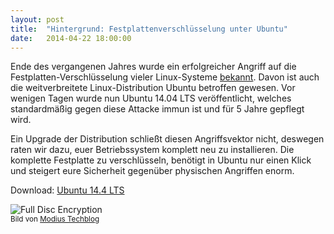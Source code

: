 ```yaml
---
layout: post
title:  "Hintergrund: Festplattenverschlüsselung unter Ubuntu"
date:   2014-04-22 18:00:00
---
```

Ende des vergangenen Jahres wurde ein erfolgreicher Angriff auf die Festplatten-Verschlüsselung vieler Linux-Systeme [bekannt](http://heise.de/-2072199). Davon ist auch die weitverbreitete Linux-Distribution Ubuntu betroffen gewesen.
Vor wenigen Tagen wurde nun Ubuntu 14.04 LTS veröffentlicht, welches standardmäßig gegen diese Attacke immun ist und für 5 Jahre gepflegt wird.

Ein Upgrade der Distribution schließt diesen Angriffsvektor nicht, deswegen raten wir dazu, euer Betriebssystem komplett neu zu installieren. Die komplette Festplatte zu verschlüsseln, benötigt in Ubuntu nur einen Klick und steigert eure Sicherheit gegenüber physischen Angriffen enorm.

Download: [Ubuntu 14.4 LTS](http://www.ubuntu.com/download/desktop/)

![Full Disc Encryption](http://www.modius-techblog.de/wp-content/uploads/2013/03/Ubuntu_Install_03.png)  
<sup>Bild von <a href="http://www.modius-techblog.de/linux/wie-installiere-ich-ubuntu-12-10-verschlusselt">Modius Techblog</a></sup>
